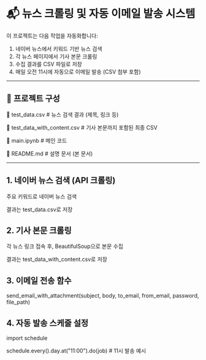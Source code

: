# 📬 뉴스 크롤링 및 자동 이메일 발송 시스템

이 프로젝트는 다음 작업을 자동화합니다:

1. 네이버 뉴스에서 키워드 기반 뉴스 검색  
2. 각 뉴스 페이지에서 기사 본문 크롤링  
3. 수집 결과를 CSV 파일로 저장  
4. 매일 오전 11시에 자동으로 이메일 발송 (CSV 첨부 포함)

---

## 📁 프로젝트 구성

📄 test_data.csv # 뉴스 검색 결과 (제목, 링크 등)

📄 test_data_with_content.csv # 기사 본문까지 포함된 최종 CSV

📄 main.ipynb # 메인 코드

📄 README.md # 설명 문서 (본 문서)

---

## 1. 네이버 뉴스 검색 (API 크롤링)

주요 키워드로 네이버 뉴스 검색

결과는 test_data.csv로 저장


## 2. 기사 본문 크롤링

각 뉴스 링크 접속 후, BeautifulSoup으로 본문 수집

결과는 test_data_with_content.csv로 저장


## 3. 이메일 전송 함수

send_email_with_attachment(subject, body, to_email, from_email, password, file_path)


## 4. 자동 발송 스케줄 설정

import schedule

schedule.every().day.at("11:00").do(job) # 11시 발송 예시

